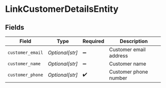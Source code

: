 # LinkCustomerDetailsEntity


## Fields

| Field                  | Type                   | Required               | Description            |
| ---------------------- | ---------------------- | ---------------------- | ---------------------- |
| `customer_email`       | *Optional[str]*        | :heavy_minus_sign:     | Customer email address |
| `customer_name`        | *Optional[str]*        | :heavy_minus_sign:     | Customer name          |
| `customer_phone`       | *Optional[str]*        | :heavy_check_mark:     | Customer phone number  |